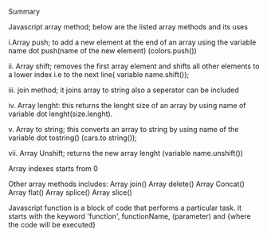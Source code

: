 Summary

Javascript array method; below are the listed array methods and its uses

i.Array push; to add a new element at the end of an array using the variable name dot push(name of the new element) (colors.push())
 

ii. Array shift; removes the first array element and shifts all other elements to a lower index i.e to the next line( variable name.shift());

iii. join method; it joins array to string also a seperator can be included

iv. Array lenght: this returns the lenght size of an array by using  name of variable dot lenght(size.lenght).

v. Array to string; this converts an array to string by using name of the variable dot tostring() (cars.to string());

vii. Array Unshift; returns the new array lenght (variable name.unshift())

Array indexes starts from 0

Other array methods includes:
Array join()
Array delete()
Array Concat()
Array flat()
Array splice()
Array slice()

Javascript function is a block of code that performs a particular task. it starts with the keyword 'function', functionName, (parameter) and {where the code will be executed}
